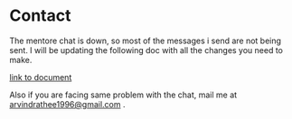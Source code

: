 # Contact

The mentore chat is down, so most of the messages i send are not being sent. I will be updating the following doc with all the changes you need to make.

[link to document](https://docs.google.com/document/d/19YhM2gF_8b6csbvVpuarFRycq7Hc3M9qIURMhHYAXYY)

Also if you are facing same problem with the chat, mail me at arvindrathee1996@gmail.com .

